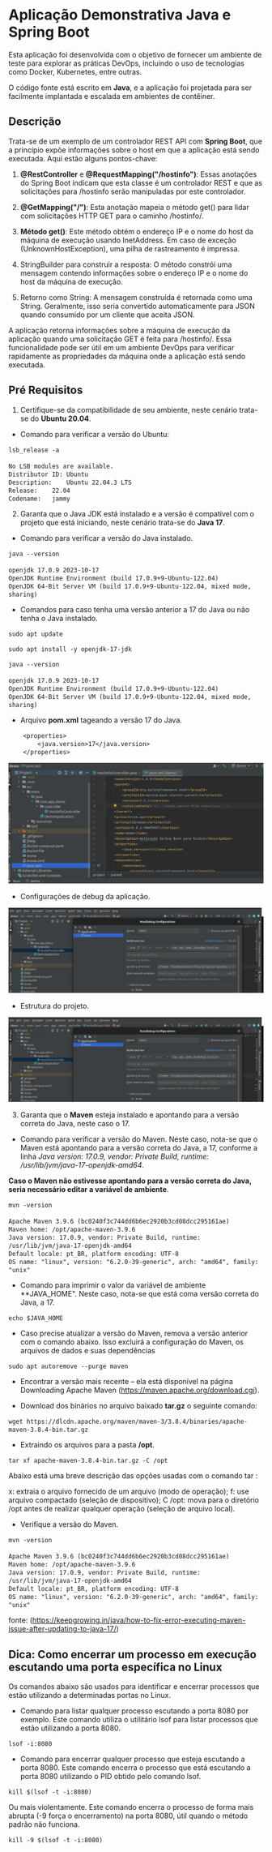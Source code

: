 
# Aplicação Demonstrativa Java e Spring Boot 

Esta aplicação foi desenvolvida com o objetivo de fornecer um ambiente de teste para explorar as práticas DevOps, incluindo o uso de tecnologias como Docker, Kubernetes, entre outras. 

O código fonte está escrito em **Java**, e a aplicação foi projetada para ser facilmente implantada e escalada em ambientes de contêiner.

## Descrição

Trata-se de um exemplo de um controlador REST API com **Spring Boot**, que a princípio expõe informações sobre o host em que a aplicação está sendo executada. Aqui estão alguns pontos-chave:

1. **@RestController** e **@RequestMapping("/hostinfo")**: Essas anotações do Spring Boot indicam que esta classe é um controlador REST e que as solicitações para /hostinfo serão manipuladas por este controlador.

2. **@GetMapping("/")**: Esta anotação mapeia o método get() para lidar com solicitações HTTP GET para o caminho /hostinfo/.

3. **Método get()**: Este método obtém o endereço IP e o nome do host da máquina de execução usando InetAddress. Em caso de exceção (UnknownHostException), uma pilha de rastreamento é impressa.

4. StringBuilder para construir a resposta: O método constrói uma mensagem contendo informações sobre o endereço IP e o nome do host da máquina de execução.

5. Retorno como String: A mensagem construída é retornada como uma String. Geralmente, isso seria convertido automaticamente para JSON quando consumido por um cliente que aceita JSON.

A aplicação retorna informações sobre a máquina de execução da aplicação quando uma solicitação GET é feita para /hostinfo/. Essa funcionalidade pode ser útil em um ambiente DevOps para verificar rapidamente as propriedades da máquina onde a aplicação está sendo executada.

## Pré Requisitos

1. Certifique-se da compatibilidade de seu ambiente, neste cenário trata-se do **Ubuntu 20.04**.

- Comando para verificar a versão do Ubuntu:

```hcl
lsb_release -a

No LSB modules are available.
Distributor ID:	Ubuntu
Description:	Ubuntu 22.04.3 LTS
Release:	22.04
Codename:	jammy
```

2. Garanta que o Java JDK está instalado e a versão é compatível com o projeto que está iniciando, neste cenário trata-se do **Java 17**.

- Comando para verificar a versão do Java instalado.

```hcl
java --version

openjdk 17.0.9 2023-10-17
OpenJDK Runtime Environment (build 17.0.9+9-Ubuntu-122.04)
OpenJDK 64-Bit Server VM (build 17.0.9+9-Ubuntu-122.04, mixed mode, sharing)

```

- Comandos para caso tenha uma versão anterior a 17 do Java ou não tenha o Java instalado.

```hcl
sudo apt update
```

```hcl
sudo apt install -y openjdk-17-jdk
```

```hcl
java --version

openjdk 17.0.9 2023-10-17
OpenJDK Runtime Environment (build 17.0.9+9-Ubuntu-122.04)
OpenJDK 64-Bit Server VM (build 17.0.9+9-Ubuntu-122.04, mixed mode, sharing)

```

- Arquivo **pom.xml** tageando a versão 17 do Java.

```hcl
	<properties>
		<java.version>17</java.version>
	</properties>
```

![imagem](imagens/pomxml.png)


- Configurações de debug da aplicação.

![imagem](imagens/debug-configurations.png)


- Estrutura do projeto.

![imagem](imagens/debug-configurations.png)


3. Garanta que o **Maven** esteja instalado e apontando para a versão correta do Java, neste caso o 17.

- Comando para verificar a versão do Maven. Neste caso, nota-se que o Maven está apontando para a versão correta do Java, a 17, conforme a linha *Java version: 17.0.9, vendor: Private Build, runtime: /usr/lib/jvm/java-17-openjdk-amd64*. 

**Caso o Maven não estivesse apontando para a versão correta do Java, seria necessário editar a variável de ambiente**.

```hcl
mvn -version

Apache Maven 3.9.6 (bc0240f3c744dd6b6ec2920b3cd08dcc295161ae)
Maven home: /opt/apache-maven-3.9.6
Java version: 17.0.9, vendor: Private Build, runtime: /usr/lib/jvm/java-17-openjdk-amd64
Default locale: pt_BR, platform encoding: UTF-8
OS name: "linux", version: "6.2.0-39-generic", arch: "amd64", family: "unix"
```

- Comando para imprimir o valor da variável de ambiente **JAVA_HOME". Neste caso, nota-se que está coma versão correta do Java, a 17.

```hcl
echo $JAVA_HOME
```

- Caso precise atualizar a versão do Maven, remova a versão anterior com o comando abaixo. Isso excluirá a configuração do Maven, os arquivos de dados e suas dependências

```hcl
sudo apt autoremove --purge maven
```

- Encontrar a versão mais recente – ela está disponível na página Downloading Apache Maven (https://maven.apache.org/download.cgi).


- Download dos binários no arquivo baixado **tar.gz** o seguinte comando:

```hcl
wget https://dlcdn.apache.org/maven/maven-3/3.8.4/binaries/apache-maven-3.8.4-bin.tar.gz
```

- Extraindo os arquivos para a pasta **/opt**.

```hcl
tar xf apache-maven-3.8.4-bin.tar.gz -C /opt
```

Abaixo está uma breve descrição das opções usadas com o comando tar :

x: extraia o arquivo fornecido de um arquivo (modo de operação);
f: use arquivo compactado (seleção de dispositivo);
C /opt: mova para o diretório /opt antes de realizar qualquer operação (seleção de arquivo local).

- Verifique a versão do Maven.

```hcl
mvn -version

Apache Maven 3.9.6 (bc0240f3c744dd6b6ec2920b3cd08dcc295161ae)
Maven home: /opt/apache-maven-3.9.6
Java version: 17.0.9, vendor: Private Build, runtime: /usr/lib/jvm/java-17-openjdk-amd64
Default locale: pt_BR, platform encoding: UTF-8
OS name: "linux", version: "6.2.0-39-generic", arch: "amd64", family: "unix"
```

fonte: (https://keepgrowing.in/java/how-to-fix-error-executing-maven-issue-after-updating-to-java-17/)


## Dica: Como encerrar um processo em execução escutando uma porta específica no Linux

Os comandos abaixo são usados para identificar e encerrar processos que estão utilizando a determinadas portas no Linux.

- Comando para listar qualquer processo escutando a porta 8080 por exemplo. Este comando utiliza o utilitário lsof para listar processos que estão utilizando a porta 8080.

```hcl
lsof -i:8080
```

- Comando para encerrar qualquer processo que esteja escutando a porta 8080. Este comando encerra o processo que está escutando a porta 8080 utilizando o PID obtido pelo comando lsof.

```hcl
kill $(lsof -t -i:8080)
```

Ou mais violentamente. Este comando encerra o processo de forma mais abrupta (-9 força o encerramento) na porta 8080, útil quando o método padrão não funciona.

```hcl
kill -9 $(lsof -t -i:8080)
```